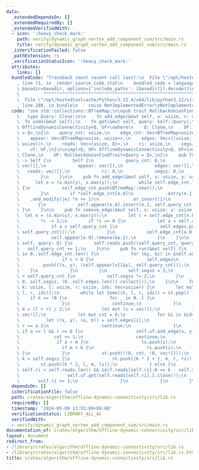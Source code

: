 ```yaml
---
data:
  _extendedDependsOn: []
  _extendedRequiredBy: []
  _extendedVerifiedWith:
  - icon: ':heavy_check_mark:'
    path: verify/dynamic_graph_vertex_add_component_sum/src/main.rs
    title: verify/dynamic_graph_vertex_add_component_sum/src/main.rs
  _isVerificationFailed: false
  _pathExtension: rs
  _verificationStatusIcon: ':heavy_check_mark:'
  attributes:
    links: []
  bundledCode: "Traceback (most recent call last):\n  File \"/opt/hostedtoolcache/Python/3.12.4/x64/lib/python3.12/site-packages/onlinejudge_verify/documentation/build.py\"\
    , line 71, in _render_source_code_stat\n    bundled_code = language.bundle(stat.path,\
    \ basedir=basedir, options={'include_paths': [basedir]}).decode()\n          \
    \         ^^^^^^^^^^^^^^^^^^^^^^^^^^^^^^^^^^^^^^^^^^^^^^^^^^^^^^^^^^^^^^^^^^^^^^^^^^^^^^^^^\n\
    \  File \"/opt/hostedtoolcache/Python/3.12.4/x64/lib/python3.12/site-packages/onlinejudge_verify/languages/rust.py\"\
    , line 288, in bundle\n    raise NotImplementedError\nNotImplementedError\n"
  code: "use std::collections::BTreeMap;\n\npub trait RollbackUnionFindTrait {\n \
    \   type Query: Clone;\n\n    fn add_edge(&mut self, u: usize, v: usize);\n  \
    \  fn undo(&mut self);\n    fn get(&mut self, query: Self::Query);\n}\n\npub struct\
    \ OfflineDynamicConnectivity<Q, UF>\nwhere\n    Q: Clone,\n    UF: RollbackUnionFindTrait<Query\
    \ = Q>,\n{\n    query_cnt: usize,\n    edge_cnt: Vec<BTreeMap<usize, usize>>,\n\
    \    appear: Vec<BTreeMap<usize, usize>>,\n    edges: Vec<((usize, usize), (usize,\
    \ usize))>,\n    reads: Vec<(usize, Q)>,\n    ri: usize,\n    segsz: usize,\n\
    \    uf: UF,\n}\n\nimpl<Q, UF> OfflineDynamicConnectivity<Q, UF>\nwhere\n    Q:\
    \ Clone,\n    UF: RollbackUnionFindTrait<Query = Q>,\n{\n    pub fn new(uf: UF)\
    \ -> Self {\n        Self {\n            query_cnt: 0,\n            edge_cnt:\
    \ vec![],\n            appear: vec![],\n            edges: vec![],\n         \
    \   reads: vec![],\n            ri: 0,\n            segsz: 0,\n            uf,\n\
    \        }\n    }\n\n    pub fn add_edge(&mut self, x: usize, y: usize) {\n  \
    \      let e = (x.min(y), x.max(y));\n        while self.edge_cnt.len() <= e.0\
    \ {\n            self.edge_cnt.push(BTreeMap::new());\n            self.appear.push(BTreeMap::new());\n\
    \        }\n        if *self.edge_cnt[e.0]\n            .entry(e.1)\n        \
    \    .and_modify(|e| *e += 1)\n            .or_insert(1)\n            == 1\n \
    \       {\n            self.appear[e.0].insert(e.1, self.query_cnt);\n       \
    \ }\n    }\n\n    pub fn remove_edge(&mut self, x: usize, y: usize) {\n      \
    \  let e = (x.min(y), x.max(y));\n        let c = self.edge_cnt[e.0].get_mut(&e.1).unwrap();\n\
    \        *c -= 1;\n        if *c == 0 {\n            let a = self.appear[e.0][&e.1];\n\
    \            if a < self.query_cnt {\n                self.edges.push((e, (a,\
    \ self.query_cnt)));\n            }\n            self.edge_cnt[e.0].remove(&e.1);\n\
    \            self.appear[e.0].remove(&e.1);\n        }\n    }\n\n    pub fn get(&mut\
    \ self, query: Q) {\n        self.reads.push((self.query_cnt, query));\n     \
    \   self.query_cnt += 1;\n    }\n\n    pub fn run(&mut self) {\n        for x\
    \ in 0..self.edge_cnt.len() {\n            for (&y, &c) in &self.edge_cnt[x] {\n\
    \                if c > 0 {\n                    self.edges\n                \
    \        .push(((x, y), (self.appear[x][&y], self.query_cnt)));\n            \
    \    }\n            }\n        }\n        self.segsz = 1;\n        while self.segsz\
    \ < self.query_cnt {\n            self.segsz *= 2;\n        }\n        self.dfs(1,\
    \ 0, self.segsz, (0..self.edges.len()).collect());\n    }\n\n    fn dfs(&mut self,\
    \ k: usize, l: usize, r: usize, ids: Vec<usize>) {\n        let mut st = vec![(k,\
    \ l, r, ids)];\n        while let Some((k, l, r, ids)) = st.pop() {\n        \
    \    if k == !0 {\n                for _ in 0..l {\n                    self.uf.undo();\n\
    \                }\n                continue;\n            }\n            let\
    \ m = (l + r) / 2;\n            let mut ls = vec![];\n            let mut rs =\
    \ vec![];\n            let mut cnt = 0;\n            for &i in &ids {\n      \
    \          let ((x, y), (a, b)) = self.edges[i];\n                if b <= l ||\
    \ r <= a {\n                    continue;\n                }\n               \
    \ if a <= l && r <= b {\n                    self.uf.add_edge(x, y);\n       \
    \             cnt += 1;\n                    continue;\n                }\n  \
    \              if a < m {\n                    ls.push(i);\n                }\n\
    \                if m < b {\n                    rs.push(i);\n               \
    \ }\n            }\n            st.push((!0, cnt, !0, vec![]));\n            if\
    \ k < self.segsz {\n                st.push((k * 2 + 1, m, r, rs));\n        \
    \        st.push((k * 2, l, m, ls));\n            } else {\n                while\
    \ self.ri < self.reads.len() && self.reads[self.ri].0 == k - self.segsz {\n  \
    \                  self.uf.get(self.reads[self.ri].1.clone());\n             \
    \       self.ri += 1;\n                }\n            }\n        }\n    }\n}\n"
  dependsOn: []
  isVerificationFile: false
  path: crates/algorithm/offline-dynamic-connectivity/src/lib.rs
  requiredBy: []
  timestamp: '2024-05-09 13:55:09+09:00'
  verificationStatus: LIBRARY_ALL_AC
  verifiedWith:
  - verify/dynamic_graph_vertex_add_component_sum/src/main.rs
documentation_of: crates/algorithm/offline-dynamic-connectivity/src/lib.rs
layout: document
redirect_from:
- /library/crates/algorithm/offline-dynamic-connectivity/src/lib.rs
- /library/crates/algorithm/offline-dynamic-connectivity/src/lib.rs.html
title: crates/algorithm/offline-dynamic-connectivity/src/lib.rs
---
```

